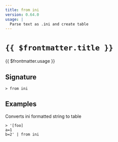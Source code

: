 ```yaml
---
title: from ini
version: 0.64.0
usage: |
  Parse text as .ini and create table
---
```


# <code>{{ $frontmatter.title }}</code>

<div style='white-space: pre-wrap;'>{{ $frontmatter.usage }}</div>

## Signature

```> from ini ```

## Examples

Converts ini formatted string to table
```shell
> '[foo]
a=1
b=2' | from ini
```
